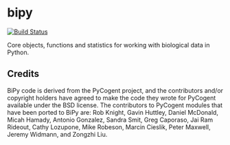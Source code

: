 bipy
====

[![Build Status](https://magnum.travis-ci.com/gregcaporaso/bipy.png?token=cRee6r8tqQgg7M8jqmie&branch=master)](https://magnum.travis-ci.com/gregcaporaso/bipy)

Core objects, functions and statistics for working with biological data in Python.


Credits
-------

BiPy code is derived from the PyCogent project, and the contributors and/or copyright holders have agreed to make the code they wrote for PyCogent available under the BSD license. The contributors to PyCogent modules that have been ported to BiPy are: Rob Knight, Gavin Huttley, Daniel McDonald, Micah Hamady, Antonio Gonzalez, Sandra Smit, Greg Caporaso, Jai Ram Rideout, Cathy Lozupone, Mike Robeson, Marcin Cieslik, Peter Maxwell, Jeremy Widmann, and Zongzhi Liu. 